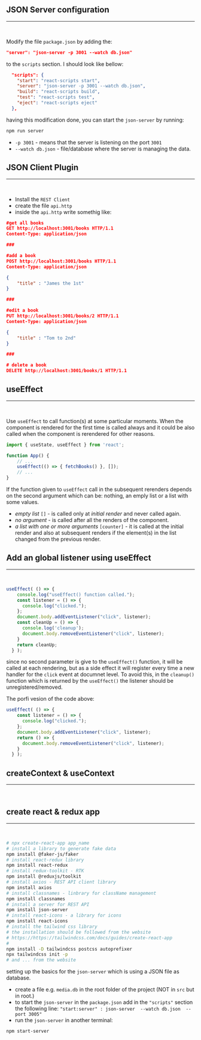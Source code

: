
## JSON Server configuration
<hr><br>

Modify the file `package.json` by adding the:
```json
"server": "json-server -p 3001 --watch db.json"
```
to the `scripts` section.
I should look like bellow:
```json
  "scripts": {
    "start": "react-scripts start",
    "server": "json-server -p 3001 --watch db.json",
    "build": "react-scripts build",
    "test": "react-scripts test",
    "eject": "react-scripts eject"
  },
```
having this modification done, you can start the `json-server` by running:
```bash
npm run server
```
- `-p 3001`  - means that the server is listening on the port `3001`
- `--watch db.json` - file/database where the server is managing the data.




## JSON Client Plugin
<hr><br>

- Install the `REST Client`
- create the file `api.http`
- inside the `api.http` write somethig like:

```json
#get all books
GET http://localhost:3001/books HTTP/1.1
Content-Type: application/json

###

#add a book
POST http://localhost:3001/books HTTP/1.1
Content-Type: application/json

{
    "title" : "James the 1st"
}

###

#edit a book
PUT http://localhost:3001/books/2 HTTP/1.1
Content-Type: application/json

{
    "title" : "Tom to 2nd"
}

###

# delete a book
DELETE http://localhost:3001/books/1 HTTP/1.1
```




## useEffect
<hr><br>

Use `useEffect` to call function(s) at some particular moments. 
When the component is rendered for the first time is called always and it could be also called when the component is rerendered for other reasons.

```javascript
import { useState, useEffect } from 'react';

function App() {
    // ...
    useEffect(() => { fetchBooks() }, []);
    // ...
}
```

If the function given to `useEffect` call in the subsequent rerenders depends on the second argument which can be: nothing, an emply list or a list with some values.

- *empty list* `[]` - is called only at *initial render* and never called again.
- *no argument* - is called after all the renders of the component.
- *a list with one or more arguments* `[counter]` - it is called at the initial render and also at subsequent renders if the element(s) in the list changed from the previous render.



## Add an global listener using useEffect 
<hr><br>

```javascript
useEffect( () => {
    console.log("useEffect() function called.");
    const listener = () => {
      console.log("clicked.");
    };
    document.body.addEventListener("click", listener);
    const cleanUp = () => {
      console.log('cleanup');
      document.body.removeEventListener("click", listener);
    }
    return cleanUp;
  } );
```
since no second parameter is give to the `useEffect()` function, it will be called at each rendering, but as a side effect it will register every time a new handler for the `click` event at documnet level. 
To avoid this, in the `cleanup()` function which is returned by the `useEffect()` the listener should be unregistered/removed.

The porfi vesion of the code above:

```jsx
useEffect( () => {
    const listener = () => {
      console.log("clicked.");
    };
    document.body.addEventListener("click", listener);
    return () => {
      document.body.removeEventListener("click", listener);
    }
  } );
```



## createContext & useContext
<hr><br>


## create react & redux app
<hr><br>

```bash
# npx create-react-app app_name
# install a library to generate fake data  
npm install @faker-js/faker 
# install react-redux library
npm install react-redux
# install redux-toolkit - RTK
npm install @reduxjs/toolkit
# install axios - REST API client library
npm install axios
# install classnames - linbrary for className management
npm install classnames
# install a server for REST API
npm install json-server
# install react-icons - a library for icons 
npm install react-icons
# install the tailwind css library
# the installation should be followed from the website
# https://https://tailwindcss.com/docs/guides/create-react-app
#
npm install -D tailwindcss postcss autoprefixer
npx tailwindcss init -p
# and ... from the website 
```

setting up the basics for the `json-server` which is using a JSON file as database.
- create a file e.g. `media.db` in the root folder of the project (NOT in `src` but in root.)
- to start the `json-server` in the `package.json` add in the `"scripts"` section the following line:
`"start:server" : json-server  --watch db.json  --port 3005"`
- run the `json-server` in another terminal:
```bash
npm start-server
``` 